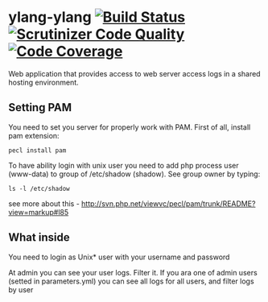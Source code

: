 ylang-ylang [![Build Status](https://travis-ci.org/spolischook/ylang-ylang.svg?branch=master)](https://travis-ci.org/spolischook/ylang-ylang) [![Scrutinizer Code Quality](https://scrutinizer-ci.com/g/spolischook/ylang-ylang/badges/quality-score.png?b=master)](https://scrutinizer-ci.com/g/spolischook/ylang-ylang/?branch=master) [![Code Coverage](https://scrutinizer-ci.com/g/spolischook/ylang-ylang/badges/coverage.png?b=master)](https://scrutinizer-ci.com/g/spolischook/ylang-ylang/?branch=master)
=======

Web application that provides access to web server access logs in a
shared hosting environment.

Setting PAM
-----------

You need to set you server for properly work with PAM.
First of all, install pam extension:
```
pecl install pam
```
To have ability login with unix user you need to add php process user (www-data) to group of /etc/shadow (shadow).
See group owner by typing:
```
ls -l /etc/shadow
```
see more about this - http://svn.php.net/viewvc/pecl/pam/trunk/README?view=markup#l85

What inside
-----------

You need to login as Unix* user with your username and password

At admin you can see your user logs.
Filter it.
If you ara one of admin users (setted in parameters.yml) you can see all logs for all users, and filter logs by user 
